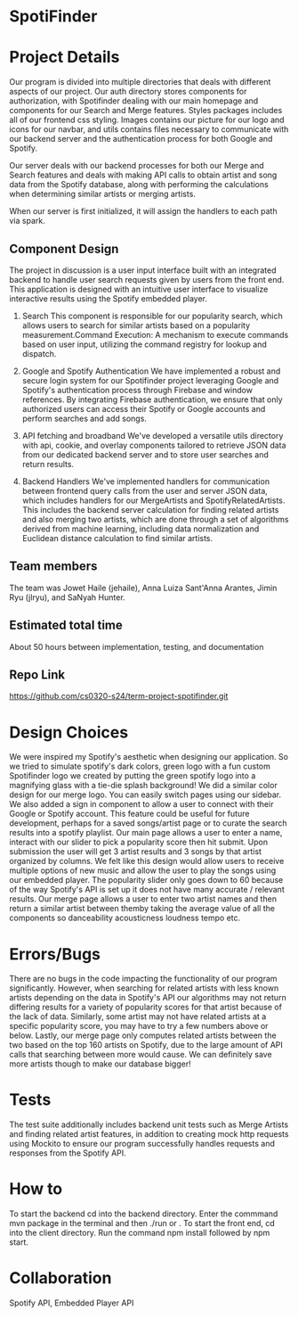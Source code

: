 
# SpotiFinder


# Project Details
Our program is divided into multiple directories that deals with different aspects of our project. Our auth directory stores components for authorization, with Spotifinder dealing with our main homepage and components for our Search and Merge features. Styles packages includes all of our frontend css styling. Images contains our picture for our logo and icons for our navbar, and utils contains files necessary to communicate with our backend server and the authentication process for both Google and Spotify. 

Our server deals with our backend processes for both our Merge and Search features and deals with making API calls to obtain artist and song data from the Spotify database, along with performing the calculations when determining similar artists or merging artists. 

When our server is first initialized, it will assign the handlers to each path via spark. 

## Component Design

The project in discussion is a user input interface built with an integrated backend to handle user search requests given by users from the front end. This application is designed with an intuitive user interface to visualize interactive results using the Spotify embedded player. 

1.  Search
    This component is responsible for our popularity search, which allows users to search for similar artists based on a popularity measurement.Command Execution: A mechanism to execute commands based on user input, utilizing the command registry for lookup and dispatch. 

2.  Google and Spotify Authentication
    We have implemented a robust and secure login system for our Spotifinder project leveraging Google and Spotify's authentication process through Firebase and window references. By integrating Firebase authentication, we ensure that only authorized users can access their Spotify or Google accounts and perform searches and add songs.

3.  API fetching and broadband
    We've developed a versatile utils directory with api, cookie, and overlay components tailored to retrieve JSON data from our dedicated backend server and to store user searches and return results.

4.  Backend Handlers
    We've implemented handlers for communication between frontend query calls from the user and server JSON data, which includes handlers for our MergeArtists and SpotifyRelatedArtists. This includes the backend server calculation for finding related artists and also merging two artists, which are done through a set of algorithms derived from machine learning, including data normalization and Euclidean distance calculation to find similar artists. 



## Team members 

The team was Jowet Haile (jehaile), Anna Luiza Sant'Anna Arantes, Jimin Ryu (jlryu), and SaNyah Hunter. 

## Estimated total time

About 50 hours between implementation, testing, and documentation

## Repo Link
https://github.com/cs0320-s24/term-project-spotifinder.git

# Design Choices
We were inspired my Spotify's aesthetic when designing our application. So we tried to simulate spotify's dark colors, green logo with a fun custom Spotifinder logo we created by putting the green spotify logo into a magnifying glass with a tie-die splash background! We did a similar color design for our merge logo. You can easily switch pages using our sidebar. We also added a sign in component to allow a user to connect with their Google or Spotify account. This feature could be useful for future development, perhaps for a saved songs/artist page or to curate the search results into a spotify playlist. Our main page allows a user to enter a name, interact with our slider to pick a popularity score then hit submit. Upon submission the user will get 3 artist results and 3 songs by that artist organized by columns. We felt like this design would allow users to receive multiple options of new music and allow the user to play the songs using our embedded player. The popularity slider only goes down to 60 because of the way Spotify's API is set up it does not have many accurate / relevant results. Our merge page allows a user to enter two artist names and then return a similar artist between themby taking the average value of all the components so danceability acousticness loudness tempo etc.


# Errors/Bugs
There are no bugs in the code impacting the functionality of our program significantly. However, when searching for related artists with less known artists depending on the data in Spotify's API our algorithms may not return differing results for a variety of popularity scores for that artist because of the lack of data. Similarly, some artist may not have related artists at a specific popularity score, you may have to try a few numbers above or below. Lastly, our merge page only computes related artists between the two based on the top 160 artists on Spotify, due to the large amount of API calls that searching between more would cause. We can definitely save more artists though to make our database bigger!


# Tests
The test suite additionally includes backend unit tests such as Merge Artists and finding related artist features, in addition to creating mock http requests using Mockito to ensure our program successfully handles requests and responses from the Spotify API. 


# How to
To start the backend cd into the backend directory. Enter the commmand mvn package in the terminal and then ./run or . To start the front end, cd into the client directory. Run the command npm install followed by npm start. 

# Collaboration
Spotify API, Embedded Player API
